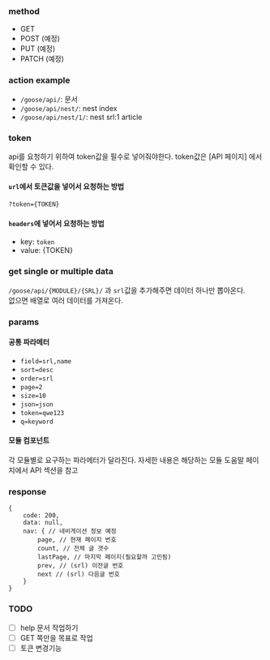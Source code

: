 ### method
- GET
- POST (예정)
- PUT (예정)
- PATCH (예정)


### action example
- `/goose/api/`: 문서
- `/goose/api/nest/`: nest index
- `/goose/api/nest/1/`: nest srl:1 article


### token

api를 요청하기 위하여 token값을 필수로 넣어줘야한다. token값은 [API 페이지] 에서 확인할 수 있다.

#### `url`에서 토큰값을 넣어서 요청하는 방법
```
?token={TOKEN}
```

#### `headers`에 넣어서 요청하는 방법
- key: `token`
- value: {TOKEN}


### get single or multiple data
`/goose/api/{MODULE}/{SRL}/` 과 `srl`값을 추가해주면 데이터 하나만 뽑아온다.  
없으면 배열로 여러 데이터를 가져온다.


### params

#### 공통 파라메터

- `field=srl,name`
- `sort=desc`
- `order=srl`
- `page=2`
- `size=10`
- `json=json`
- `token=qwe123`
- `q=keyword`

#### 모듈 컴포넌트

각 모듈별로 요구하는 파라메터가 달라진다. 자세한 내용은 해당하는 모듈 도움말 페이지에서 API 섹션을 참고


### response
```
{
	code: 200,
	data: null,
	nav: { // 네비게이션 정보 예정
		page, // 현재 페이지 번호
		count, // 전체 글 갯수
		lastPage, // 마지막 페이지(필요할까 고민됨)
		prev, // (srl) 이전글 번호
		next // (srl) 다음글 번호
	}
}
```


### TODO

- [ ] help 문서 작업하기
- [ ] GET 쪽만을 목표로 작업
- [ ] 토큰 변경기능
